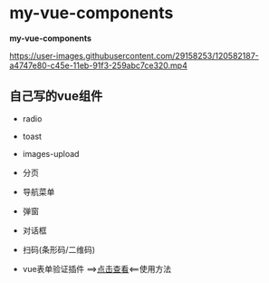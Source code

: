 # my-vue-components

**my-vue-components**

https://user-images.githubusercontent.com/29158253/120582187-a4747e80-c45e-11eb-91f3-259abc7ce320.mp4

## 自己写的vue组件

* radio

* toast

* images-upload

* 分页

* 导航菜单

* 弹窗

* 对话框

* 扫码(条形码/二维码)

* vue表单验证插件 ==>[点击查看](https://www.npmjs.com/package/wy-validate)<==使用方法


